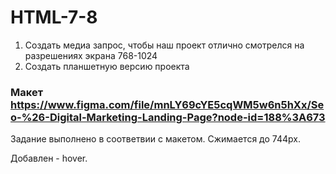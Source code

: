 # HTML-7-8

1.	Создать медиа запрос, чтобы наш проект отлично смотрелся на разрешениях экрана 768-1024
2.	Создать планшетную версию проекта

### Макет https://www.figma.com/file/mnLY69cYE5cqWM5w6n5hXx/Seo-%26-Digital-Marketing-Landing-Page?node-id=188%3A673 

Задание выполнено в соответвии с макетом. Сжимается до 744px.

Добавлен - hover. 

